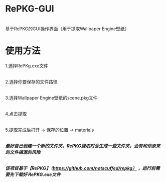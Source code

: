 # RePKG-GUI
\
基于RePKG的GUI操作界面（用于提取Wallpaper Engine壁纸）  


# 使用方法
 1.选择RePKg.exe文件

\
 2.选择你要保存的文件路径

\
 3.选择Wallpaper Engine壁纸的scene.pkg文件

\
 4.点击提取

\
 5.提取完成后打开  ->  保存的位置  ->  materials

\
***最好自己创建一个新的文件夹，RePKG提取时会生成一些文件夹，会有和你原来的文件搞混的风险***

\
***该项目基于【RePKG】（https://github.com/notscuffed/repkg）
，运行前需要先下载好 RePKG.exe文件***
